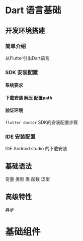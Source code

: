 
# Dart 语言基础
## 开发环境搭建
### 简单介绍
从Flutter引出Dart语言
### SDK 安装配置
#### 系统要求
#### 下载安装 解压 配置path
#### 验证环境
`flutter doctor`
SDK的安装配置步骤
### IDE 安装配置
IDE Android studio 的下载安装
## 基础语法
变量 类型 类 函数 泛型  
## 高级特性
异步
# 基础组件
